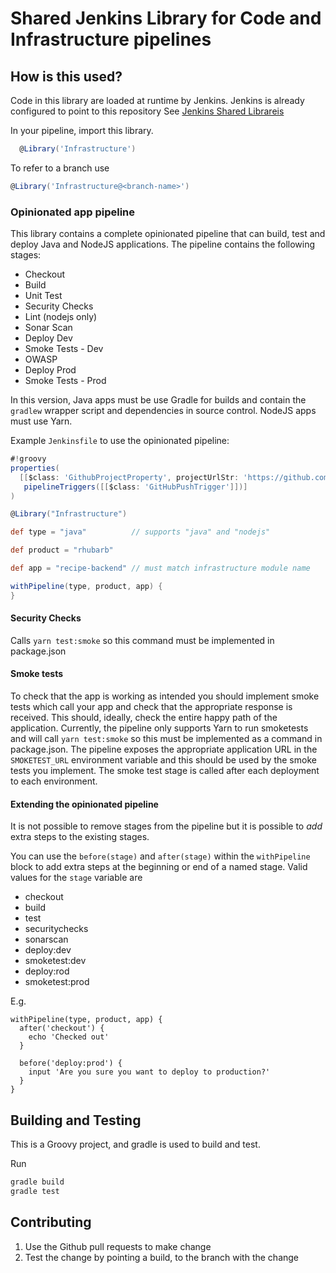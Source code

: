 # Shared Jenkins Library for Code and Infrastructure pipelines

## How is this used?
Code in this library are loaded at runtime by Jenkins.
Jenkins is already configured to point to this repository
See [Jenkins Shared Librareis](https://jenkins.io/doc/book/pipeline/shared-libraries/)

In your pipeline, import this library.

```groovy
  @Library('Infrastructure')
```

To refer to a branch use 
```groovy
@Library('Infrastructure@<branch-name>')
```

### Opinionated app pipeline

This library contains a complete opinionated pipeline that can build, test and deploy Java
and NodeJS applications. The pipeline contains the following stages:

* Checkout
* Build
* Unit Test
* Security Checks
* Lint (nodejs only)
* Sonar Scan
* Deploy Dev
* Smoke Tests - Dev
* OWASP
* Deploy Prod
* Smoke Tests - Prod

In this version, Java apps must be use Gradle for builds and contain the `gradlew` wrapper
script and dependencies in source control. NodeJS apps must use Yarn.

Example `Jenkinsfile` to use the opinionated pipeline:
```groovy
#!groovy
properties(
  [[$class: 'GithubProjectProperty', projectUrlStr: 'https://github.com/contino/moj-rhubarb-recipes-service'],
   pipelineTriggers([[$class: 'GitHubPushTrigger']])]
)

@Library("Infrastructure")

def type = "java"          // supports "java" and "nodejs"

def product = "rhubarb"

def app = "recipe-backend" // must match infrastructure module name

withPipeline(type, product, app) {
}
```

#### Security Checks

Calls `yarn test:smoke` so this command must be implemented in package.json

#### Smoke tests

To check that the app is working as intended you should implement smoke tests which call your app and check that the appropriate response is received.
This should, ideally, check the entire happy path of the application. Currently, the pipeline only supports Yarn to run smoketests and will call `yarn test:smoke`
so this must be implemented as a command in package.json. The pipeline exposes the appropriate application URL in the
`SMOKETEST_URL` environment variable and this should be used by the smoke tests you implement. The smoke test stage is
called after each deployment to each environment.

#### Extending the opinionated pipeline

It is not possible to remove stages from the pipeline but it is possible to _add_ extra steps to the existing stages.

You can use the `before(stage)` and `after(stage)` within the `withPipeline` block to add extra steps at the beginning or end of a named stage. Valid values for the `stage` variable are

 * checkout
 * build
 * test
 * securitychecks
 * sonarscan
 * deploy:dev
 * smoketest:dev
 * deploy:rod
 * smoketest:prod

E.g.

```
withPipeline(type, product, app) {
  after('checkout') {
    echo 'Checked out'
  }
  
  before('deploy:prod') {
    input 'Are you sure you want to deploy to production?'
  }
}
```

## Building and Testing
This is a Groovy project, and gradle is used to build and test.

Run
```bash
gradle build
gradle test
```

## Contributing

 1. Use the Github pull requests to make change
 2. Test the change by pointing a build, to the branch with the change
